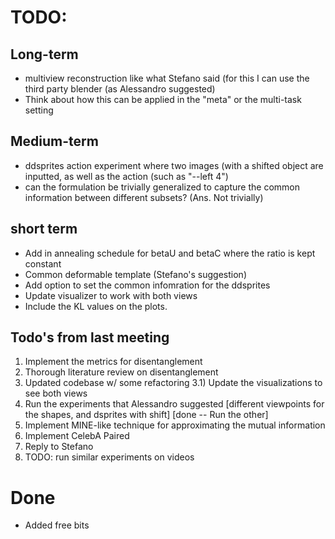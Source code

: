 # TODO:

## Long-term
- multiview reconstruction like what Stefano said (for this I can use the third
  party blender (as Alessandro suggested)
- Think about how this can be applied in the "meta" or the multi-task setting

## Medium-term
- ddsprites action experiment where two images (with a shifted object are inputted, as well as the action (such as "--left 4")
- can the formulation be trivially generalized to capture the common
  information between different subsets? (Ans. Not trivially)

## short term

- Add in annealing schedule for betaU and betaC where the ratio is kept
  constant
- Common deformable template (Stefano's suggestion)
- Add option to set the common infomration for the ddsprites 
- Update visualizer to work with both views
- Include the KL values on the plots.

## Todo's from last meeting

1) Implement the metrics for disentanglement
2) Thorough literature review on disentanglement
3) Updated codebase w/ some refactoring
3.1) Update the visualizations to see both views
4) Run the experiments that Alessandro suggested [different viewpoints for the shapes, and dsprites with shift] [done -- Run the other]
5) Implement MINE-like technique for approximating the mutual information
7) Implement CelebA Paired
8) Reply to Stefano
9) TODO: run similar experiments on videos

# Done
- Added free bits
